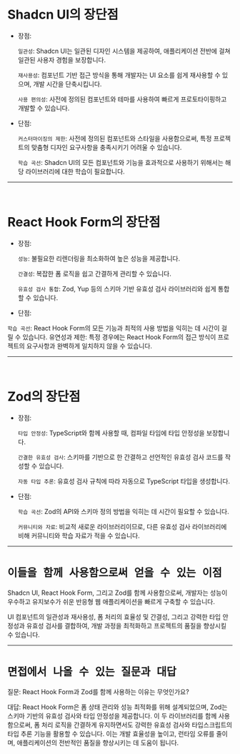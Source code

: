 # Shadcn UI의 장단점

- 장점:

  `일관성`: Shadcn UI는 일관된 디자인 시스템을 제공하여, 애플리케이션 전반에 걸쳐 일관된 사용자 경험을 보장합니다.

  `재사용성`: 컴포넌트 기반 접근 방식을 통해 개발자는 UI 요소를 쉽게 재사용할 수 있으며, 개발 시간을 단축시킵니다.

  `사용 편의성`: 사전에 정의된 컴포넌트와 테마를 사용하여 빠르게 프로토타이핑하고 개발할 수 있습니다.

- 단점:

  `커스터마이징의 제한`: 사전에 정의된 컴포넌트와 스타일을 사용함으로써, 특정 프로젝트의 맞춤형 디자인 요구사항을 충족시키기 어려울 수 있습니다.

  `학습 곡선`: Shadcn UI의 모든 컴포넌트와 기능을 효과적으로 사용하기 위해서는 해당 라이브러리에 대한 학습이 필요합니다.

---

`                         `

# React Hook Form의 장단점

- 장점:

  `성능`: 불필요한 리렌더링을 최소화하여 높은 성능을 제공합니다.

  `간결성`: 복잡한 폼 로직을 쉽고 간결하게 관리할 수 있습니다.

  `유효성 검사 통합`: Zod, Yup 등의 스키마 기반 유효성 검사 라이브러리와 쉽게 통합할 수 있습니다.

- 단점:

`학습 곡선`: React Hook Form의 모든 기능과 최적의 사용 방법을 익히는 데 시간이 걸릴 수 있습니다.
유연성과 제한: 특정 경우에는 React Hook Form의 접근 방식이 프로젝트의 요구사항과 완벽하게 일치하지 않을 수 있습니다.

---

`                         `

# Zod의 장단점

- 장점:

  `타입 안정성`: TypeScript와 함께 사용할 때, 컴파일 타임에 타입 안정성을 보장합니다.

  `간결한 유효성 검사`: 스키마를 기반으로 한 간결하고 선언적인 유효성 검사 코드를 작성할 수 있습니다.

  `자동 타입 추론`: 유효성 검사 규칙에 따라 자동으로 TypeScript 타입을 생성합니다.

- 단점:

  `학습 곡선`: Zod의 API와 스키마 정의 방법을 익히는 데 시간이 필요할 수 있습니다.

  `커뮤니티와 자료`: 비교적 새로운 라이브러리이므로, 다른 유효성 검사 라이브러리에 비해 커뮤니티와 학습 자료가 적을 수 있습니다.

---

# `이들을 함께 사용함으로써 얻을 수 있는 이점`

Shadcn UI, React Hook Form, 그리고 Zod를 함께 사용함으로써, 개발자는 성능이 우수하고 유지보수가 쉬운 반응형 웹 애플리케이션을 빠르게 구축할 수 있습니다.

UI 컴포넌트의 일관성과 재사용성, 폼 처리의 효율성 및 간결성, 그리고 강력한 타입 안정성과 유효성 검사를 결합하여, 개발 과정을 최적화하고 프로젝트의 품질을 향상시킬 수 있습니다.

---

# `면접에서 나올 수 있는 질문과 대답`

질문: React Hook Form과 Zod를 함께 사용하는 이유는 무엇인가요?

대답: React Hook Form은 폼 상태 관리와 성능 최적화를 위해 설계되었으며, Zod는 스키마 기반의 유효성 검사와 타입 안정성을 제공합니다. 이 두 라이브러리를 함께 사용함으로써, 폼 처리 로직을 간결하게 유지하면서도 강력한 유효성 검사와 타입스크립트의 타입 추론 기능을 활용할 수 있습니다. 이는 개발 효율성을 높이고, 런타임 오류를 줄이며, 애플리케이션의 전반적인 품질을 향상시키는 데 도움이 됩니다.

<!-- 요약 -->
<!--
- shadcn으로 일관되고 빠르게 디자인 구축 할수있었고, 재사용이 용이하여 개발 시간을 단축하는 효과를 느꼈습니다. 다만, 특정한 맞춤형 디자인 요구사항을 충족시키기에는 조금 어려울수 있을꺼 같습니다.
- react-hook-from은 form 상태관리하기에는 좋으나, 러닝커브가 장벽이 좀 있는거 같아서, 모든 기능을 최적의 방법으로 사용할려면 시간이 좀 오래 걸릴꺼 같다는 생각이 듭니다.
- zod는 typescript와 함께 사용할때, 타입 안전성을 보장하여 좋은거 같습니다. 작성하기도 편하고, 자동 타입 추론이 가능하여, 손에만 익으면 좀 더 안정적으로 개발을 할수 있을꺼 같습니다.
  zod는 사용법을 익히는데 점만 빼면 유용하게 잘 이용할수 있을거 같습니다.
 -->
